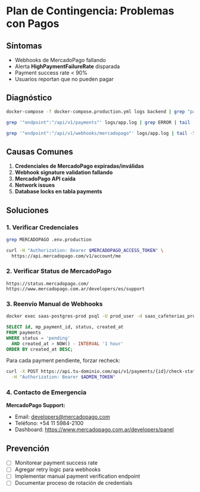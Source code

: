 # Plan de Contingencia: Problemas con Pagos

## Síntomas
- Webhooks de MercadoPago fallando
- Alerta **HighPaymentFailureRate** disparada
- Payment success rate < 90%
- Usuarios reportan que no pueden pagar

## Diagnóstico
```bash
docker-compose -f docker-compose.production.yml logs backend | grep "payment\|webhook"

grep '"endpoint":"/api/v1/payments"' logs/app.log | grep ERROR | tail -20

grep '"endpoint":"/api/v1/webhooks/mercadopago"' logs/app.log | tail -50
```

## Causas Comunes
1. **Credenciales de MercadoPago expiradas/inválidas**
2. **Webhook signature validation fallando**
3. **MercadoPago API caída**
4. **Network issues**
5. **Database locks en tabla payments**

## Soluciones

### 1. Verificar Credenciales
```bash
grep MERCADOPAGO .env.production

curl -H "Authorization: Bearer $MERCADOPAGO_ACCESS_TOKEN" \
  https://api.mercadopago.com/v1/account/me
```

### 2. Verificar Status de MercadoPago
```
https://status.mercadopago.com/
https://www.mercadopago.com.ar/developers/es/support
```

### 3. Reenvío Manual de Webhooks
```bash
docker exec saas-postgres-prod psql -U prod_user -d saas_cafeterias_prod
```
```sql
SELECT id, mp_payment_id, status, created_at 
FROM payments 
WHERE status = 'pending' 
  AND created_at > NOW() - INTERVAL '1 hour'
ORDER BY created_at DESC;
```

Para cada payment pendiente, forzar recheck:
```bash
curl -X POST https://api.tu-dominio.com/api/v1/payments/{id}/check-status \
  -H "Authorization: Bearer $ADMIN_TOKEN"
```

### 4. Contacto de Emergencia
**MercadoPago Support:**
- Email: developers@mercadopago.com
- Teléfono: +54 11 5984-2100
- Dashboard: https://www.mercadopago.com.ar/developers/panel

## Prevención
- [ ] Monitorear payment success rate
- [ ] Agregar retry logic para webhooks
- [ ] Implementar manual payment verification endpoint
- [ ] Documentar proceso de rotación de credentials
